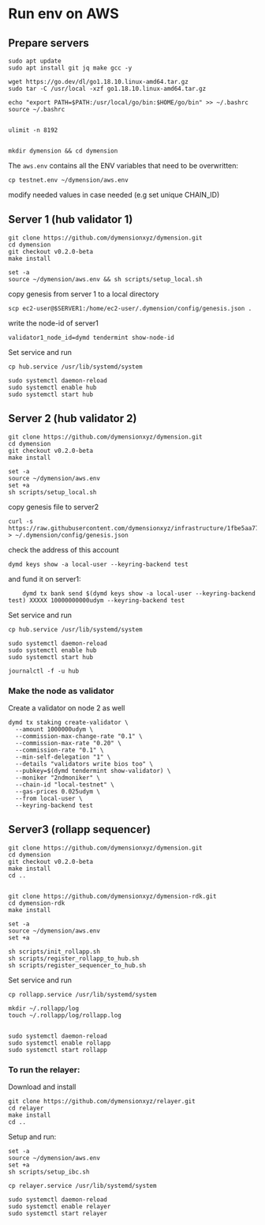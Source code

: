 
# Run env on AWS
## Prepare servers
```
sudo apt update
sudo apt install git jq make gcc -y

wget https://go.dev/dl/go1.18.10.linux-amd64.tar.gz
sudo tar -C /usr/local -xzf go1.18.10.linux-amd64.tar.gz

echo "export PATH=$PATH:/usr/local/go/bin:$HOME/go/bin" >> ~/.bashrc
source ~/.bashrc


ulimit -n 8192


mkdir dymension && cd dymension
```


The `aws.env` contains all the ENV variables that need to be overwritten:
```
cp testnet.env ~/dymension/aws.env
```
modify needed values in case needed (e.g set unique CHAIN_ID)


## Server 1 (hub validator 1)
```
git clone https://github.com/dymensionxyz/dymension.git
cd dymension
git checkout v0.2.0-beta
make install

set -a
source ~/dymension/aws.env && sh scripts/setup_local.sh
```

copy genesis from server 1 to a local directory
```
scp ec2-user@$SERVER1:/home/ec2-user/.dymension/config/genesis.json .
```

write the node-id of server1
```
validator1_node_id=dymd tendermint show-node-id
```

Set service and run
```
cp hub.service /usr/lib/systemd/system

sudo systemctl daemon-reload
sudo systemctl enable hub
sudo systemctl start hub
```

## Server 2 (hub validator 2)
```
git clone https://github.com/dymensionxyz/dymension.git
cd dymension
git checkout v0.2.0-beta
make install

set -a
source ~/dymension/aws.env
set +a
sh scripts/setup_local.sh
```

copy genesis file to server2
```
curl -s https://raw.githubusercontent.com/dymensionxyz/infrastructure/1fbe5aa772dbe7788a3d0b9b7a0368da4d4d3dcb/AWS/genesis.json > ~/.dymension/config/genesis.json

```

check the address of this account 
```
dymd keys show -a local-user --keyring-backend test
```
and fund it on server1:
```
    dymd tx bank send $(dymd keys show -a local-user --keyring-backend test) XXXXX 10000000000udym --keyring-backend test
```

Set service and run
```
cp hub.service /usr/lib/systemd/system

sudo systemctl daemon-reload
sudo systemctl enable hub
sudo systemctl start hub

journalctl -f -u hub
```

### Make the node as validator
Create a validator on node 2 as well
```
dymd tx staking create-validator \
  --amount 1000000udym \
  --commission-max-change-rate "0.1" \
  --commission-max-rate "0.20" \
  --commission-rate "0.1" \
  --min-self-delegation "1" \
  --details "validators write bios too" \
  --pubkey=$(dymd tendermint show-validator) \
  --moniker "2ndmoniker" \
  --chain-id "local-testnet" \
  --gas-prices 0.025udym \
  --from local-user \
  --keyring-backend test
```



## Server3 (rollapp sequencer)
```
git clone https://github.com/dymensionxyz/dymension.git
cd dymension
git checkout v0.2.0-beta
make install
cd ..


git clone https://github.com/dymensionxyz/dymension-rdk.git
cd dymension-rdk
make install

set -a
source ~/dymension/aws.env
set +a

sh scripts/init_rollapp.sh
sh scripts/register_rollapp_to_hub.sh
sh scripts/register_sequencer_to_hub.sh
```

Set service and run
```
cp rollapp.service /usr/lib/systemd/system

mkdir ~/.rollapp/log
touch ~/.rollapp/log/rollapp.log


sudo systemctl daemon-reload
sudo systemctl enable rollapp
sudo systemctl start rollapp
```

### To run the relayer:
Download and install

```
git clone https://github.com/dymensionxyz/relayer.git
cd relayer
make install
cd ..
```


Setup and run:

```
set -a
source ~/dymension/aws.env
set +a
sh scripts/setup_ibc.sh

cp relayer.service /usr/lib/systemd/system

sudo systemctl daemon-reload
sudo systemctl enable relayer
sudo systemctl start relayer
```
